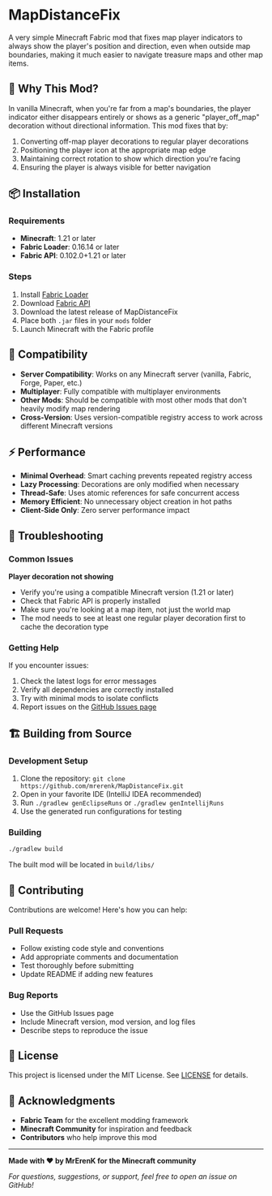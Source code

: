# MapDistanceFix

A very simple Minecraft Fabric mod that fixes map player indicators to always show the player's position and direction, even when outside map boundaries, making it much easier to navigate treasure maps and other map items.

## 🎯 Why This Mod?

In vanilla Minecraft, when you're far from a map's boundaries, the player indicator either disappears entirely or shows as a generic "player_off_map" decoration without directional information. This mod fixes that by:

1. Converting off-map player decorations to regular player decorations
2. Positioning the player icon at the appropriate map edge
3. Maintaining correct rotation to show which direction you're facing
4. Ensuring the player is always visible for better navigation

## 📦 Installation

### Requirements
- **Minecraft**: 1.21 or later
- **Fabric Loader**: 0.16.14 or later
- **Fabric API**: 0.102.0+1.21 or later

### Steps
1. Install [Fabric Loader](https://fabricmc.net/use/)
2. Download [Fabric API](https://modrinth.com/mod/fabric-api)
3. Download the latest release of MapDistanceFix
4. Place both `.jar` files in your `mods` folder
5. Launch Minecraft with the Fabric profile

## 🔄 Compatibility

- **Server Compatibility**: Works on any Minecraft server (vanilla, Fabric, Forge, Paper, etc.)
- **Multiplayer**: Fully compatible with multiplayer environments
- **Other Mods**: Should be compatible with most other mods that don't heavily modify map rendering
- **Cross-Version**: Uses version-compatible registry access to work across different Minecraft versions

## ⚡ Performance

- **Minimal Overhead**: Smart caching prevents repeated registry access
- **Lazy Processing**: Decorations are only modified when necessary
- **Thread-Safe**: Uses atomic references for safe concurrent access
- **Memory Efficient**: No unnecessary object creation in hot paths
- **Client-Side Only**: Zero server performance impact

## 🐛 Troubleshooting

### Common Issues

**Player decoration not showing**
- Verify you're using a compatible Minecraft version (1.21 or later)
- Check that Fabric API is properly installed
- Make sure you're looking at a map item, not just the world map
- The mod needs to see at least one regular player decoration first to cache the decoration type

### Getting Help

If you encounter issues:
1. Check the latest logs for error messages
2. Verify all dependencies are correctly installed
3. Try with minimal mods to isolate conflicts
4. Report issues on the [GitHub Issues page](https://github.com/mrerenk/MapDistanceFix/issues)

## 🏗️ Building from Source

### Development Setup
1. Clone the repository: `git clone https://github.com/mrerenk/MapDistanceFix.git`
2. Open in your favorite IDE (IntelliJ IDEA recommended)
3. Run `./gradlew genEclipseRuns` or `./gradlew genIntellijRuns`
4. Use the generated run configurations for testing

### Building
```bash
./gradlew build
```

The built mod will be located in `build/libs/`

## 🤝 Contributing

Contributions are welcome! Here's how you can help:

### Pull Requests
- Follow existing code style and conventions
- Add appropriate comments and documentation
- Test thoroughly before submitting
- Update README if adding new features

### Bug Reports
- Use the GitHub Issues page
- Include Minecraft version, mod version, and log files
- Describe steps to reproduce the issue

## 📄 License

This project is licensed under the MIT License. See [LICENSE](LICENSE) for details.

## 🙏 Acknowledgments

- **Fabric Team** for the excellent modding framework
- **Minecraft Community** for inspiration and feedback
- **Contributors** who help improve this mod

---

**Made with ❤️ by MrErenK for the Minecraft community**

*For questions, suggestions, or support, feel free to open an issue on GitHub!*
